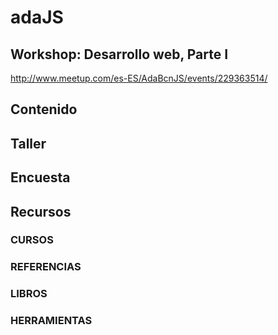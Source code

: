 # adaJS

## Workshop: Desarrollo web, Parte I

http://www.meetup.com/es-ES/AdaBcnJS/events/229363514/

## Contenido


## Taller


## Encuesta


## Recursos


### CURSOS

### REFERENCIAS

### LIBROS

### HERRAMIENTAS
